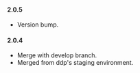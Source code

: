 #### 2.0.5
* Version bump.

#### 2.0.4
* Merge with develop branch.
* Merged from ddp's staging environment.
